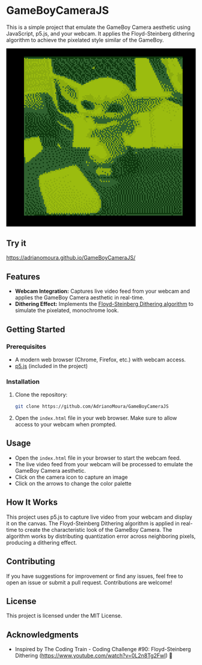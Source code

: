 # GameBoyCameraJS

This is a simple project that emulate the GameBoy Camera aesthetic using JavaScript, p5.js, and your webcam. It applies the Floyd-Steinberg dithering algorithm to achieve the pixelated style similar of the GameBoy.

![Sample](https://github.com/AdrianoMoura/GameBoyCameraJS/blob/master/grogu.png?raw=true)

## Try it 

https://adrianomoura.github.io/GameBoyCameraJS/

## Features

- **Webcam Integration:** Captures live video feed from your webcam and applies the GameBoy Camera aesthetic in real-time.
- **Dithering Effect:** Implements the [Floyd-Steinberg Dithering algorithm](https://en.wikipedia.org/wiki/Floyd%E2%80%93Steinberg_dithering) to simulate the pixelated, monochrome look.

## Getting Started

### Prerequisites

- A modern web browser (Chrome, Firefox, etc.) with webcam access.
- [p5.js](https://p5js.org/) (included in the project)

### Installation

1. Clone the repository:
    ```bash
    git clone https://github.com/AdrianoMoura/GameBoyCameraJS
    ```
3. Open the `index.html` file in your web browser. Make sure to allow access to your webcam when prompted.

## Usage

- Open the `index.html` file in your browser to start the webcam feed.
- The live video feed from your webcam will be processed to emulate the GameBoy Camera aesthetic.
- Click on the camera icon to capture an image
- Click on the arrows to change the color palette

## How It Works

This project uses p5.js to capture live video from your webcam and display it on the canvas. The Floyd-Steinberg Dithering algorithm is applied in real-time to create the characteristic look of the GameBoy Camera. The algorithm works by distributing quantization error across neighboring pixels, producing a dithering effect.

## Contributing

If you have suggestions for improvement or find any issues, feel free to open an issue or submit a pull request. Contributions are welcome!

## License

This project is licensed under the MIT License.

## Acknowledgments

- Inspired by The Coding Train - Coding Challenge #90: Floyd-Steinberg Dithering (https://www.youtube.com/watch?v=0L2n8Tg2FwI) 🚂
